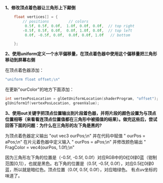 **1、修改顶点着色器让三角形上下颠倒**
```c++
    float vertices[] = {
        // positions         // colors
         0.5f, 0.5f, 0.0f,  1.0f, 0.0f, 0.0f,  // top right
        -0.5f, 0.5f, 0.0f,  0.0f, 1.0f, 0.0f,  // top left
         0.0f, -0.5f, 0.0f,  0.0f, 0.0f, 1.0f   // bottom

    };
```
**2、使用uniform定义一个水平偏移量，在顶点着色器中使用这个偏移量把三角形移动到屏幕右侧**

在顶点着色器添加：

```c++
"uniform float offset;\n"
```

在更新"ourColor"的地方下面添加：

```c++
int vertexPosLocation = glGetUniformLocation(shaderProgram, "offset");
glUniform1f(vertexPosLocation, greenValue);
```
 
**3、使用out关键字把顶点位置输出到片段着色器，并将片段的颜色设置为与顶点位置相等（来看看连顶点位置值都在三角形中被插值的结果）。做完这些后，尝试回答下面的问题：为什么在三角形的左下角是黑的?**

为顶点着色器定义输出	"out vec3 ourPos;\n"
并在代码中赋值		"   ourPos = aPos;\n"
在片元着色器中定义输入	"   ourPos = aPos;\n"
并修改颜色输出		"   FragColor = vec4(ourPos, 1.0f);\n"

因为三角形左下角的位置是（-0.5f, -0.5f, 0.0f）对应RGB中的0红0绿0蓝（钳制范围[0,1]），也就是黑色。右下角的位置是（0.5f, -0.5f, 0.0f），对应0.5红0绿0蓝，所以就是暗红色。顶点位置（0.0f, 0.5f, 0.0f），对应暗绿色。
有点uv坐标的味道了。




